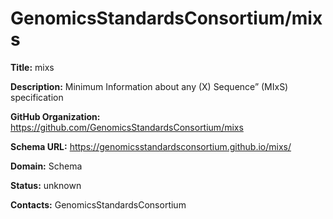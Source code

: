 # GenomicsStandardsConsortium/mixs

**Title:** mixs

**Description:** Minimum Information about any (X) Sequence” (MIxS) specification

**GitHub Organization:** https://github.com/GenomicsStandardsConsortium/mixs

**Schema URL:** https://genomicsstandardsconsortium.github.io/mixs/



**Domain:** Schema

**Status:** unknown



**Contacts:** GenomicsStandardsConsortium